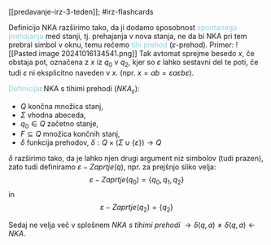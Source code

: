[[predavanje-irz-3-teden]]; #irz-flashcards 

Definicijo NKA razširimo tako, da ji dodamo sposobnost <font color="#92cddc">spontanega prehajanja</font> med stanji, tj. prehajanja v nova stanja, ne da bi NKA pri tem prebral simbol v oknu, temu rečemo <font color="#92cddc">tihi prehod</font> ($\varepsilon$-prehod). Primer: ![[Pasted image 20241016134541.png]]
Tak avtomat sprejme besedo $x$, če obstaja pot, označena z $x$ iz $q_0$ v $q_2$, kjer so $\varepsilon$ lahko sestavni del te poti, če tudi $\varepsilon$ ni eksplicitno naveden v $x$. (npr. $x = ab = \varepsilon a \varepsilon b \varepsilon$).

<font color="#92cddc">Definicija</font>: NKA s tihimi prehodi ($NKA_\varepsilon$):
- $Q$ končna množica stanj,
- $\Sigma$ vhodna abeceda,
- $q_0 \in Q$ začetno stanje,
- $F \subseteq Q$ množica končnih stanj,
- $\delta$ funkcija prehodov, $\delta : Q \times (\Sigma \cup \{\varepsilon\}) \rightarrow Q$

$\delta$ razširimo tako, da je lahko njen drugi argument niz simbolov (tudi prazen), zato tudi definiramo $\varepsilon - Zaprtje(q)$, npr. za prejšnjo sliko velja: $$\varepsilon - Zaprtje(q_0) = \{q_0, q_1, q_2\}$$ in $$\varepsilon - Zaprtje(q_2) = \{q_2\}$$

Sedaj ne velja več v splošnem $NKA \ s \ tihimi\ prehodi \ \rightarrow \delta(q,a) \neq \delta(q,a) \leftarrow NKA$.

 